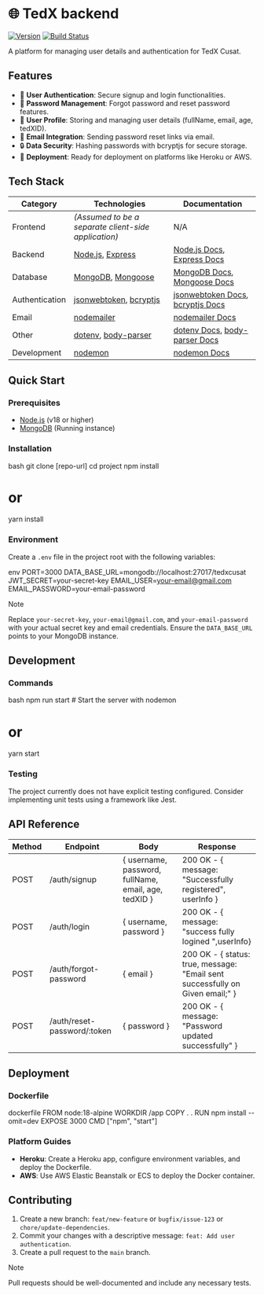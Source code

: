
# 🌐 TedX backend
[![Version](https://img.shields.io/badge/version-1.0.0-blue.svg)](https://semver.org)
[![Build Status](https://img.shields.io/badge/build-passing-brightgreen.svg)](https://example.com/build)

A platform for managing user details and authentication for TedX Cusat.

## Features

*   🔧 **User Authentication**: Secure signup and login functionalities.
*   🔑 **Password Management**: Forgot password and reset password features.
*   👤 **User Profile**: Storing and managing user details (fullName, email, age, tedXID).
*   📧 **Email Integration**: Sending password reset links via email.
*   🔒 **Data Security**: Hashing passwords with bcryptjs for secure storage.
*   🚀 **Deployment**: Ready for deployment on platforms like Heroku or AWS.

## Tech Stack

| Category     | Technologies                                                     | Documentation                                                                                     |
|--------------|------------------------------------------------------------------|---------------------------------------------------------------------------------------------------|
| Frontend     | _(Assumed to be a separate client-side application)_           | N/A                                                                                               |
| Backend      | [Node.js][nodejs-url], [Express][express-url]                    | [Node.js Docs][nodejs-docs], [Express Docs][express-docs]                                       |
| Database     | [MongoDB][mongodb-url], [Mongoose][mongoose-url]                  | [MongoDB Docs][mongodb-docs], [Mongoose Docs][mongoose-docs]                                     |
| Authentication | [jsonwebtoken][jsonwebtoken-url], [bcryptjs][bcryptjs-url]        | [jsonwebtoken Docs][jsonwebtoken-docs], [bcryptjs Docs][bcryptjs-docs]                         |
| Email | [nodemailer][nodemailer-url] | [nodemailer Docs][nodemailer-docs] |
| Other        | [dotenv][dotenv-url], [body-parser][body-parser-url]           | [dotenv Docs][dotenv-docs], [body-parser Docs][body-parser-docs]                                   |
| Development  | [nodemon][nodemon-url]                                          | [nodemon Docs][nodemon-docs]                                                                      |

## Quick Start

### Prerequisites

*   [Node.js][nodejs-url] (v18 or higher)
*   [MongoDB][mongodb-url] (Running instance)

### Installation

bash
git clone [repo-url]
cd project
npm install
# or
yarn install


### Environment

Create a `.env` file in the project root with the following variables:

env
PORT=3000
DATA_BASE_URL=mongodb://localhost:27017/tedxcusat
JWT_SECRET=your-secret-key
EMAIL_USER=your-email@gmail.com
EMAIL_PASSWORD=your-email-password


> [!NOTE]
> Replace `your-secret-key`, `your-email@gmail.com`, and `your-email-password` with your actual secret key and email credentials.  Ensure the `DATA_BASE_URL` points to your MongoDB instance.

## Development

### Commands

bash
npm run start   # Start the server with nodemon
# or
yarn start


### Testing

The project currently does not have explicit testing configured.  Consider implementing unit tests using a framework like Jest.

## API Reference

| Method | Endpoint            | Body                                        | Response                                                              |
|--------|---------------------|---------------------------------------------|-----------------------------------------------------------------------|
| POST   | /auth/signup        | { username, password, fullName, email, age, tedXID } | 200 OK - { message: "Successfully registered", userInfo }          |
| POST   | /auth/login         | { username, password }                      | 200 OK - { message: "success fully logined ",userInfo} |
| POST   | /auth/forgot-password | { email }                                   | 200 OK - { status: true, message: "Email sent successfully on Given email;" } |
| POST   | /auth/reset-password/:token | { password }                   | 200 OK - {  message: "Password updated successfully" } |

## Deployment

### Dockerfile

dockerfile
FROM node:18-alpine
WORKDIR /app
COPY . .
RUN npm install --omit=dev
EXPOSE 3000
CMD ["npm", "start"]


### Platform Guides

*   **Heroku**:  Create a Heroku app, configure environment variables, and deploy the Dockerfile.
*   **AWS**: Use AWS Elastic Beanstalk or ECS to deploy the Docker container.

## Contributing

1.  Create a new branch: `feat/new-feature` or `bugfix/issue-123` or `chore/update-dependencies`.
2.  Commit your changes with a descriptive message: `feat: Add user authentication`.
3.  Create a pull request to the `main` branch.

> [!NOTE]
> Pull requests should be well-documented and include any necessary tests.

[nodejs-url]: https://nodejs.org/
[express-url]: https://expressjs.com/
[mongodb-url]: https://www.mongodb.com/
[mongoose-url]: https://mongoosejs.com/
[dotenv-url]: https://www.npmjs.com/package/dotenv
[body-parser-url]: https://www.npmjs.com/package/body-parser
[nodemon-url]: https://www.npmjs.com/package/nodemon
[nodejs-docs]: https://nodejs.org/dist/latest-v18.x/docs/api/
[express-docs]: https://expressjs.com/en/4x/api.html
[mongodb-docs]: https://www.mongodb.com/docs/
[mongoose-docs]: https://mongoosejs.com/docs/
[dotenv-docs]: https://github.com/motdotla/dotenv#readme
[body-parser-docs]: https://github.com/expressjs/body-parser
[nodemon-docs]: https://github.com/remy/nodemon#readme
[jsonwebtoken-url]: https://www.npmjs.com/package/jsonwebtoken
[jsonwebtoken-docs]: https://github.com/auth0/node-jsonwebtoken
[bcryptjs-url]: https://www.npmjs.com/package/bcryptjs
[bcryptjs-docs]: https://www.npmjs.com/package/bcryptjs
[nodemailer-url]: https://nodemailer.com/about/
[nodemailer-docs]: https://nodemailer.com/
